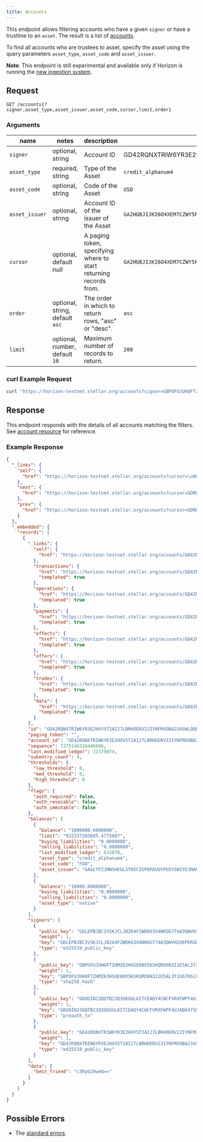 ```yaml
---
title: Accounts
---
```


This endpoint allows filtering accounts who have a given `signer` or have a trustline to an `asset`. The result is a list of [accounts](../resources/account.md).

To find all accounts who are trustees to asset, specify the asset using the query parameters `asset_type`, `asset_code` and `asset_issuer`.

**Note**: This endpoint is still experimental and available only if Horizon is running the [new ingestion system](https://medium.com/stellar-developers-blog/horizon-just-got-a-lot-better-our-new-ingestion-engine-and-other-great-stuff-eca042966b32).

## Request

```
GET /accounts{?signer,asset_type,asset_issuer,asset_code,cursor,limit,order}
```

### Arguments

| name | notes | description | example |
| ---- | ----- | ----------- | ------- |
| `signer` | optional, string | Account ID | GD42RQNXTRIW6YR3E2HXV5T2AI27LBRHOERV2JIYNFMXOBA234SWLQQB |
| `asset_type` | required, string | Type of the Asset  | `credit_alphanum4` |
| `asset_code` | optional, string | Code of the Asset  | `USD` |
| `asset_issuer` | optional, string | Account ID of the issuer of the Asset | `GA2HGBJIJKI6O4XEM7CZWY5PS6GKSXL6D34ERAJYQSPYA6X6AI7HYW36` |
| `cursor` | optional, default _null_ | A paging token, specifying where to start returning records from. | `GA2HGBJIJKI6O4XEM7CZWY5PS6GKSXL6D34ERAJYQSPYA6X6AI7HYW36` |
| `order` | optional, string, default `asc` | The order in which to return rows, "asc" or "desc". | `asc` |
| `limit` | optional, number, default `10` | Maximum number of records to return. | `200` |

### curl Example Request

```sh
curl "https://horizon-testnet.stellar.org/accounts?signer=GBPOFUJUHOFTZHMZ63H5GE6NX5KVKQRD6N3I2E5AL3T2UG7HSLPLXN2K"
```

<!-- ### JavaScript Example Request -->

<!-- ```javascript -->
<!-- var StellarSdk = require('stellar-sdk'); -->
<!-- var server = new StellarSdk.Server('https://horizon-testnet.stellar.org'); -->

<!-- server.accounts(asset: asset) -->
<!--   .call() -->
<!--   .then(function (accountResult) { -->
<!--     console.log(accountResult); -->
<!--   }) -->
<!--   .catch(function (err) { -->
<!--     console.error(err); -->
<!--   }) -->
<!-- ``` -->

## Response

This endpoint responds with the details of all accounts matching the filters. See [account resource](../resources/account.md) for reference.

### Example Response
```json
{
  "_links": {
    "self": {
      "href": "https://horizon-testnet.stellar.org/accounts?cursor=\u0026limit=10\u0026order=asc\u0026signer=GBPOFUJUHOFTZHMZ63H5GE6NX5KVKQRD6N3I2E5AL3T2UG7HSLPLXN2K"
    },
    "next": {
      "href": "https://horizon-testnet.stellar.org/accounts?cursor=GDRREYWHQWJDICNH4SAH4TT2JRBYRPTDYIMLK4UWBDT3X3ZVVYT6I4UQ\u0026limit=10\u0026order=asc\u0026signer=GBPOFUJUHOFTZHMZ63H5GE6NX5KVKQRD6N3I2E5AL3T2UG7HSLPLXN2K"
    },
    "prev": {
      "href": "https://horizon-testnet.stellar.org/accounts?cursor=GDRREYWHQWJDICNH4SAH4TT2JRBYRPTDYIMLK4UWBDT3X3ZVVYT6I4UQ\u0026limit=10\u0026order=desc\u0026signer=GBPOFUJUHOFTZHMZ63H5GE6NX5KVKQRD6N3I2E5AL3T2UG7HSLPLXN2K"
    }
  },
  "_embedded": {
    "records": [
      {
        "_links": {
          "self": {
            "href": "https://horizon-testnet.stellar.org/accounts/GD42RQNXTRIW6YR3E2HXV5T2AI27LBRHOERV2JIYNFMXOBA234SWLQQB"
          },
          "transactions": {
            "href": "https://horizon-testnet.stellar.org/accounts/GD42RQNXTRIW6YR3E2HXV5T2AI27LBRHOERV2JIYNFMXOBA234SWLQQB/transactions{?cursor,limit,order}",
            "templated": true
          },
          "operations": {
            "href": "https://horizon-testnet.stellar.org/accounts/GD42RQNXTRIW6YR3E2HXV5T2AI27LBRHOERV2JIYNFMXOBA234SWLQQB/operations{?cursor,limit,order}",
            "templated": true
          },
          "payments": {
            "href": "https://horizon-testnet.stellar.org/accounts/GD42RQNXTRIW6YR3E2HXV5T2AI27LBRHOERV2JIYNFMXOBA234SWLQQB/payments{?cursor,limit,order}",
            "templated": true
          },
          "effects": {
            "href": "https://horizon-testnet.stellar.org/accounts/GD42RQNXTRIW6YR3E2HXV5T2AI27LBRHOERV2JIYNFMXOBA234SWLQQB/effects{?cursor,limit,order}",
            "templated": true
          },
          "offers": {
            "href": "https://horizon-testnet.stellar.org/accounts/GD42RQNXTRIW6YR3E2HXV5T2AI27LBRHOERV2JIYNFMXOBA234SWLQQB/offers{?cursor,limit,order}",
            "templated": true
          },
          "trades": {
            "href": "https://horizon-testnet.stellar.org/accounts/GD42RQNXTRIW6YR3E2HXV5T2AI27LBRHOERV2JIYNFMXOBA234SWLQQB/trades{?cursor,limit,order}",
            "templated": true
          },
          "data": {
            "href": "https://horizon-testnet.stellar.org/accounts/GD42RQNXTRIW6YR3E2HXV5T2AI27LBRHOERV2JIYNFMXOBA234SWLQQB/data/{key}",
            "templated": true
          }
        },
        "id": "GD42RQNXTRIW6YR3E2HXV5T2AI27LBRHOERV2JIYNFMXOBA234SWLQQB",
        "paging_token": "",
        "account_id": "GD42RQNXTRIW6YR3E2HXV5T2AI27LBRHOERV2JIYNFMXOBA234SWLQQB",
        "sequence": 7275146318446606,
        "last_modified_ledger": 22379074,
        "subentry_count": 4,
        "thresholds": {
          "low_threshold": 0,
          "med_threshold": 0,
          "high_threshold": 0
        },
        "flags": {
          "auth_required": false,
          "auth_revocable": false,
          "auth_immutable": false
        },
        "balances": [
          {
            "balance": "1000000.0000000",
            "limit": "922337203685.4775807",
            "buying_liabilities": "0.0000000",
            "selling_liabilities": "0.0000000",
            "last_modified_ledger": 632070,
            "asset_type": "credit_alphanum4",
            "asset_code": "FOO",
            "asset_issuer": "GAGLYFZJMN5HEULSTH5CIGPOPAVUYPG5YSWIYDJMAPIECYEBPM2TA3QR"
          },
          {
            "balance": "10000.0000000",
            "buying_liabilities": "0.0000000",
            "selling_liabilities": "0.0000000",
            "asset_type": "native"
          }
        ],
        "signers": [
          {
            "public_key": "GDLEPBJBC2VSKJCLJB264F2WDK63X4NKOG774A3QWVH2U6PERGDPUCS4",
            "weight": 1,
            "key": "GDLEPBJBC2VSKJCLJB264F2WDK63X4NKOG774A3QWVH2U6PERGDPUCS4",
            "type": "ed25519_public_key"
          },
          {
            "public_key": "GBPOFUJUHOFTZHMZ63H5GE6NX5KVKQRD6N3I2E5AL3T2UG7HSLPLXN2K",
            "weight": 1,
            "key": "GBPOFUJUHOFTZHMZ63H5GE6NX5KVKQRD6N3I2E5AL3T2UG7HSLPLXN2K",
            "type": "sha256_hash"
          },
          {
            "public_key": "GDUDIN23QQTB23Q3Q6GUL6I7CEAQY4CWCFVRXFWPF4UJAQO47SPUFCXG",
            "weight": 1,
            "key": "GDUDIN23QQTB23Q3Q6GUL6I7CEAQY4CWCFVRXFWPF4UJAQO47SPUFCXG",
            "type": "preauth_tx"
          },
          {
            "public_key": "GD42RQNXTRIW6YR3E2HXV5T2AI27LBRHOERV2JIYNFMXOBA234SWLQQB",
            "weight": 1,
            "key": "GD42RQNXTRIW6YR3E2HXV5T2AI27LBRHOERV2JIYNFMXOBA234SWLQQB",
            "type": "ed25519_public_key"
          }
        ],
        "data": {
          "best_friend": "c3Ryb29weQ=="
        }
      }
    ]
  }
}
```

## Possible Errors

- The [standard errors](../errors.md#Standard-Errors).
